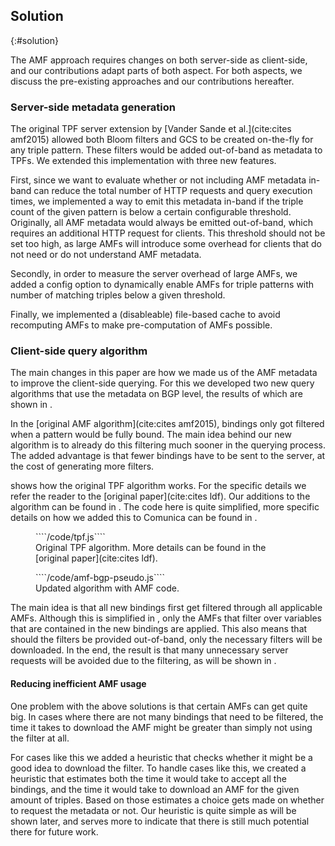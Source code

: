 ## Solution
{:#solution}

The AMF approach requires changes on both server-side as client-side,
and our contributions adapt parts of both aspect.
For both aspects, we discuss the pre-existing approaches
and our contributions hereafter.

### Server-side metadata generation

The original TPF server extension by [Vander Sande et al.](cite:cites amf2015)
allowed both Bloom filters and GCS to be created on-the-fly for any triple pattern.
These filters would be added out-of-band as metadata to TPFs.
We extended this implementation with three new features.

First, since we want to evaluate whether or not including AMF metadata in-band
can reduce the total number of HTTP requests and query execution times,
we implemented a way to emit this metadata in-band if the triple count of the given pattern is below a certain configurable threshold.
Originally, all AMF metadata would always be emitted out-of-band,
which requires an additional HTTP request for clients.
This threshold should not be set too high, as large AMFs will introduce some overhead for clients
that do not need or do not understand AMF metadata.

Secondly, in order to measure the server overhead of large AMFs,
we added a config option to dynamically enable AMFs for triple patterns
with number of matching triples below a given threshold.

Finally, we implemented a (disableable) file-based cache to avoid recomputing AMFs
to make pre-computation of AMFs possible.

### Client-side query algorithm

The main changes in this paper are how we made us of the AMF metadata to improve the client-side querying.
For this we developed two new query algorithms that use the metadata on BGP level,
the results of which are shown in [](#evaluation).

In the [original AMF algorithm](cite:cites amf2015),
bindings only got filtered when a pattern would be fully bound.
The main idea behind our new algorithm is to already do this filtering much sooner in the querying process.
The added advantage is that fewer bindings have to be sent to the server,
at the cost of generating more filters.

[](#tpf) shows how the original TPF algorithm works.
For the specific details we refer the reader to the [original paper](cite:cites ldf).
Our additions to the algorithm can be found in [](#amf-bgp-pseudo).
The code here is quite simplified,
more specific details on how we added this to Comunica can be found in [](#solution).

<figure id="tpf" class="listing">
````/code/tpf.js````
<figcaption markdown="block">
Original TPF algorithm. More details can be found in the [original paper](cite:cites ldf).
</figcaption>
</figure>

<figure id="amf-bgp-pseudo" class="listing">
````/code/amf-bgp-pseudo.js````
<figcaption markdown="block">
Updated algorithm with AMF code.
</figcaption>
</figure>

The main idea is that all new bindings first get filtered through all applicable AMFs.
Although this is simplified in [](#amf-bgp-pseudo),
only the AMFs that filter over variables that are contained in the new bindings are applied.
This also means that should the filters be provided out-of-band,
only the necessary filters will be downloaded.
In the end, the result is that many unnecessary server requests will be avoided due to the filtering,
as will be shown in [](#evaluation).

#### Reducing inefficient AMF usage

One problem with the above solutions is that certain AMFs can get quite big.
In cases where there are not many bindings that need to be filtered,
the time it takes to download the AMF might be greater than simply not using the filter at all.

For cases like this we added a heuristic that checks whether it might be a good idea to download the filter.
To handle cases like this, 
we created a heuristic that estimates both the time it would take to accept all the bindings,
and the time it would take to download an AMF for the given amount of triples.
Based on those estimates a choice gets made on whether to request the metadata or not.
Our heuristic is quite simple as will be shown later,
and serves more to indicate that there is still much potential there for future work.
